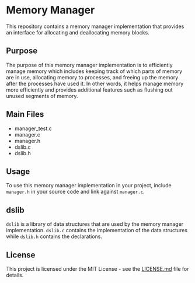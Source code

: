 # Memory Manager

This repository contains a memory manager implementation that provides an interface for allocating and deallocating memory blocks.


## Purpose

The purpose of this memory manager implementation is to efficiently manage memory which includes keeping track of which parts of memory are in use, allocating memory to processes, and freeing up the memory after the processes have used it. In other words, it helps manage memory more efficiently and provides additional features such as flushing out unused segments of memory.

## Main Files

- manager_test.c
- manager.c
- manager.h
- dslib.c
- dslib.h

## Usage

To use this memory manager implementation in your project, include `manager.h` in your source code and link against `manager.c`.

## dslib

`dslib` is a library of data structures that are used by the memory manager implementation.
`dslib.c` contains the implementation of the data structures while `dslib.h` contains the declarations.

## License

This project is licensed under the MIT License - see the [LICENSE.md](LICENSE.md) file for details.
